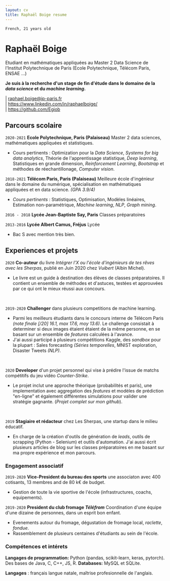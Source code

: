 ```yaml
---
layout: cv
title: Raphaël Boige resume
---
```

`French, 21 years old`
# Raphaël Boige


Etudiant en mathématiques appliquées au Master 2 Data Science de l'Institut Polytechnique de Paris (Ecole Polytechnique, Télécom Paris, ENSAE ...)

**Je suis à la recherche d'un stage de fin d'étude dans le domaine de la *data science* et du *machine learning*.**



<div id="webaddress">
| <a href="mailto:raphael.boige@ip-paris.fr">raphael.boige@ip-paris.fr</a>
<br>
| <a href="https://www.linkedin.com/in/raphaelboige/">https://www.linkedin.com/in/raphaelboige/</a> <br>| <a href="https://github.com/Egiob">https://github.com/Egiob</a>
</div>

## Parcours scolaire

`2020-2021`
__Ecole Polytechnique, Paris (Palaiseau)__  Master 2 data sciences, mathématiques appliquées et statistiques.

 - Cours pertinents : Optimization pour la *Data Science*, *Systems for big data analytics*, Théorie de l'apprentissage statistique, *Deep learning*, Statistiques en grande dimension, *Reinforcement Learning*, *Bootstrap* et méthodes de réechantillonage, *Computer vision*.

`2018-2021`
__Télécom Paris, Paris (Palaiseau)__ Meilleure école d'ingénieur dans le domaine du numérique, spécialisation en mathématiques appliquées et en data science. *(GPA 3.9/4)*

 - *Cours pertinents* : Statistiques, Optimisation, Modèles linéaires, Estimation non-paramétrique, *Machine learning*, *NLP*, *Graph mining*.


`2016 - 2018`
__Lycée Jean-Baptiste Say, Paris__ Classes préparatoires


`2013-2016`
__Lycée Albert Camus, Fréjus__ Lycée
 - Bac S avec mention très bien.

## Experiences et projets

`2020`
__Co-auteur__ du livre *Intégrer l'X ou l'école d'ingénieurs de tes rêves avec les Sherpas*, publié en Juin 2020 chez *Vuibert* (Albin Michel).
- Le livre est un guide à destination des élèves de classes préparatoires. Il contient un ensemble de méthodes et d'astuces, testées et approuvées par ce qui ont le mieux réussi aux concours.
<br>

`2019-2020`
__Challenger__ dans plusieurs competitions de machine learning.
- Parmi les meilleurs étudiants dans le concours interne de Télécom Paris *(note finale [/20] 16.1, max 17.6, moy 13.6)*. Le challenge consistait à determiner si deux images étaient étaient de la même personne, en se basant sur un ensemble de *features* calculées à l'avance.
- J'ai aussi participé à plusieurs compétitions Kaggle, des *sandbox* pour la plupart : Sales forecasting *(Séries temporelles*, MNIST exploration, Disaster Tweets *(NLP)*.
<br>

`2020`
__Developer__ d'un projet personnel qui vise à prédire l'issue de matchs compétitifs du jeu vidéo *Counter-Strike*.
- Le projet inclut une approche théorique (probabilités et paris), une implementation avec aggregation des *features* et modèles de prédiction "en-ligne" et également différentes simulations pour valider une stratégie gagnante. (*Projet complet sur mon github*).
<br>

`2019`
__Stagiaire et rédacteur__ chez Les Sherpas, une startup dans le milieu éducatif.
- En charge de la création d'outils de génération de *leads*, outils de scrapping (Python - Selenium) et outils d'automation. J'ai aussi écrit plusieurs articles de blog sur les classes préparatoires en me basant sur ma propre expérience et mon parcours.

### Engagement associatif

`2019-2020`
__Vice-President du bureau des sports__ une associaton avec 400 cotisants, 13 membres and de 80 k€ de budget.
- Gestion de toute la vie sportive de l'école (infrastructures, coachs, equipements).

`2019-2020`
__President du club fromage *Téléfrom*__ Coordination d'une équipe d'une dizaine de personnes, dans un esprit bon enfant.
- Evenements autour du fromage, dégustation de fromage local, *raclette*, *fondue*.
- Rassemblement de plusieurs centaines d'étudiants au sein de l'école.



### Compétences et intérets

__Langages de programmation:__ Python (pandas, scikit-learn, keras, pytorch). Des bases de Java, C, C++, JS, R.
__Databases:__ MySQL et SQLite.

__Langages__ : français langue natale, maîtrise profesionnelle de l'anglais.
